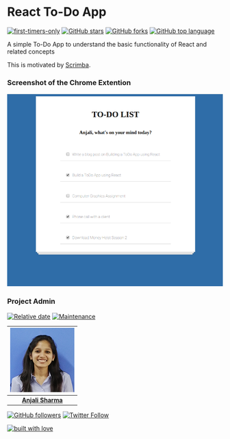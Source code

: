 # React To-Do App

[![first-timers-only](https://img.shields.io/badge/first--timers--only-friendly-tomato.svg?style=flat&logo=git)](https://github.com/AnjaliSharma1234/To-Do-App/issues) [![GitHub stars](https://img.shields.io/github/stars/AnjaliSharma1234/To-Do-App.svg?logo=github)](https://github.com/AnjaliSharma1234/To-Do-App/stargazers) [![GitHub forks](https://img.shields.io/github/forks/AnjaliSharma1234/To-Do-App.svg?logo=github&color=teal)](https://github.com/AnjaliSharma1234/SocialMediaProfileLauncher/network) [![GitHub top language](https://img.shields.io/github/languages/top/AnjaliSharma1234/To-Do-App?color=yellow&logo=javascript)](https://github.com/AnjaliSharma1234/To-Do-App)

A simple To-Do App to understand the basic functionality of React and related concepts

This is motivated by [Scrimba](https://scrimba.com/).

### Screenshot of the Chrome Extention

![](images/todo_screenshot.png)

### Project Admin

[![Relative date](https://img.shields.io/date/1577392258?color=important&label=started&logo=github)](https://github.com/AnjaliSharma1234/) [![Maintenance](https://img.shields.io/maintenance/yes/2020?color=green&logo=github)](https://github.com/AnjaliSharma1234/)

| ![](images/anjali-sharma.png) |
| :----------------------------------------------------------: |
| **[Anjali Sharma](https://www.linkedin.com/in/anjalisharmaaa/)**  |

[![GitHub followers](https://img.shields.io/github/followers/AnjaliSharma1234.svg?label=Follow%20@AnjaliSharma1234&style=social)](https://github.com/AnjaliSharma1234/) [![Twitter Follow](https://img.shields.io/twitter/follow/AnjaliiSharmaaa?style=social)](https://twitter.com/AnjaliiSharmaaa) 

[![built with love](https://forthebadge.com/images/badges/built-with-love.svg)](https://github.com/AnjaliSharma1234/)
